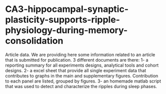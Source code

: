 # CA3-hippocampal-synaptic-plasticity-supports-ripple-physiology-during-memory-consolidation
Article data.
We are providing here some information related to an article that is submitted for publication. 3 different documents are there:
1- a reporting summary for all experiments designs, analytical tools and cohort designs.
2- a excel sheet that provide all single experiment data that contributes to graphs in the main and supplementary figures. Contribution to each panel are listed, grouped by figures. 
3- an homemade matlab script that was used to detect and characterize the ripples during sleep phases.
